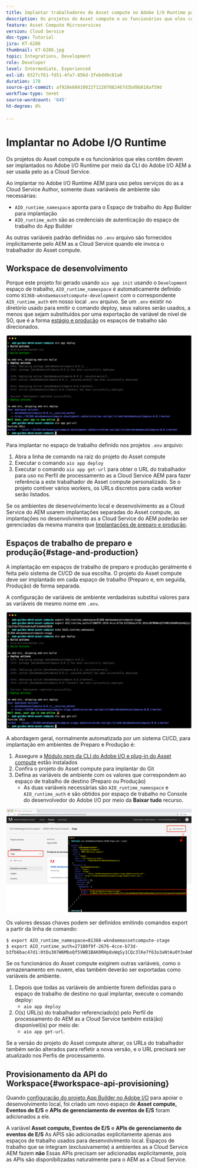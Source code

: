 ```yaml
---
title: Implantar trabalhadores do Asset compute no Adobe I/O Runtime para uso com AEM as a Cloud Service
description: Os projetos do Asset compute e os funcionários que eles contêm devem ser implantados no Adobe I/O Runtime para serem usados pelo AEM as a Cloud Service.
feature: Asset Compute Microservices
version: Cloud Service
doc-type: Tutorial
jira: KT-6286
thumbnail: KT-6286.jpg
topic: Integrations, Development
role: Developer
level: Intermediate, Experienced
exl-id: 0327cf61-fd51-4fa7-856d-3febd49c01a0
duration: 178
source-git-commit: af928e60410022f12207082467d3bd9b818af59d
workflow-type: tm+mt
source-wordcount: '645'
ht-degree: 0%

---
```


# Implantar no Adobe I/O Runtime

Os projetos do Asset compute e os funcionários que eles contêm devem ser implantados no Adobe I/O Runtime por meio da CLI do Adobe I/O AEM a ser usada pelo as a Cloud Service.

Ao implantar no Adobe I/O Runtime AEM para uso pelos serviços do as a Cloud Service Author, somente duas variáveis de ambiente são necessárias:

+ `AIO_runtime_namespace` aponta para o Espaço de trabalho do App Builder para implantação
+ `AIO_runtime_auth` são as credenciais de autenticação do espaço de trabalho do App Builder

As outras variáveis padrão definidas no `.env` arquivo são fornecidos implicitamente pelo AEM as a Cloud Service quando ele invoca o trabalhador do Asset compute.

## Workspace de desenvolvimento

Porque este projeto foi gerado usando `aio app init` usando o `Development` espaço de trabalho, `AIO_runtime_namespace` é automaticamente definido como `81368-wkndaemassetcompute-development` com o correspondente `AIO_runtime_auth` em nosso local `.env` arquivo.  Se um `.env` existir no diretório usado para emitir o comando deploy, seus valores serão usados, a menos que sejam substituídos por uma exportação de variável de nível de SO, que é a forma [estágio e produção](#stage-and-production) os espaços de trabalho são direcionados.

![implantação de aplicativo aio usando variáveis .env](./assets/runtime/development__aio.png)

Para implantar no espaço de trabalho definido nos projetos `.env` arquivo:

1. Abra a linha de comando na raiz do projeto do Asset compute
1. Executar o comando `aio app deploy`
1. Executar o comando `aio app get-url` para obter o URL do trabalhador para uso no Perfil de processamento as a Cloud Service AEM para fazer referência a este trabalhador de Asset compute personalizado. Se o projeto contiver vários workers, os URLs discretos para cada worker serão listados.

Se os ambientes de desenvolvimento local e desenvolvimento as a Cloud Service do AEM usarem implantações separadas do Asset compute, as implantações no desenvolvimento as a Cloud Service do AEM poderão ser gerenciadas da mesma maneira que [Implantações de preparo e produção](#stage-and-production).

## Espaços de trabalho de preparo e produção{#stage-and-production}

A implantação em espaços de trabalho de preparo e produção geralmente é feita pelo sistema de CI/CD de sua escolha. O projeto do Asset compute deve ser implantado em cada espaço de trabalho (Preparo e, em seguida, Produção) de forma separada.

A configuração de variáveis de ambiente verdadeiras substitui valores para as variáveis de mesmo nome em `.env`.

![implantação do aplicativo aio usando variáveis de exportação](./assets/runtime/stage__export-and-aio.png)

A abordagem geral, normalmente automatizada por um sistema CI/CD, para implantação em ambientes de Preparo e Produção é:

1. Assegure a [Módulo npm da CLI do Adobe I/O e plug-in do Asset compute](../set-up/development-environment.md#aio) estão instalados
1. Confira o projeto do Asset compute para implantar do Git
1. Defina as variáveis de ambiente com os valores que correspondem ao espaço de trabalho de destino (Preparo ou Produção)
   + As duas variáveis necessárias são `AIO_runtime_namespace` e `AIO_runtime_auth` e são obtidos por espaço de trabalho no Console do desenvolvedor do Adobe I/O por meio da __Baixar tudo__ recurso.

![Console Adobe Developer - Namespace e autenticação de tempo de execução AIO](./assets/runtime/stage-auth-namespace.png)

Os valores dessas chaves podem ser definidos emitindo comandos export a partir da linha de comando:

```
$ export AIO_runtime_namespace=81368-wkndaemassetcompute-stage
$ export AIO_runtime_auth=27100f9f-2676-4cce-b73d-b3fb6bac47d1:0tDu307W6MboQf5VWB1BAK0RHp8xWqSy1CQc3lKe7f63o3aNtAu0Y3nAmN56502W
```

Se os funcionários do Asset compute exigirem outras variáveis, como o armazenamento em nuvem, elas também deverão ser exportadas como variáveis de ambiente.

1. Depois que todas as variáveis de ambiente forem definidas para o espaço de trabalho de destino no qual implantar, execute o comando deploy:
   + `aio app deploy`
1. O(s) URL(s) do trabalhador referenciado(s) pelo Perfil de processamento do AEM as a Cloud Service também está(ão) disponível(is) por meio de:
   + `aio app get-url`.

Se a versão do projeto do Asset compute alterar, os URLs do trabalhador também serão alterados para refletir a nova versão, e o URL precisará ser atualizado nos Perfis de processamento.

## Provisionamento da API do Workspace{#workspace-api-provisioning}

Quando [configuração do projeto App Builder no Adobe I/O](../set-up/app-builder.md) para apoiar o desenvolvimento local, foi criado um novo espaço de __Asset compute, Eventos de E/S__ e __APIs de gerenciamento de eventos de E/S__ foram adicionados a ele.

A variável __Asset compute, Eventos de E/S__ e __APIs de gerenciamento de eventos de E/S__ As APIS são adicionadas explicitamente apenas aos espaços de trabalho usados para desenvolvimento local. Espaços de trabalho que se integram (exclusivamente) a ambientes as a Cloud Service AEM fazem __não__ Essas APIs precisam ser adicionadas explicitamente, pois as APIs são disponibilizadas naturalmente para o AEM as a Cloud Service.
